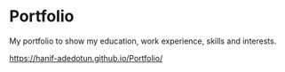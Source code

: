 # Portfolio
My portfolio to show my education, work experience, skills and interests.

https://hanif-adedotun.github.io/Portfolio/
